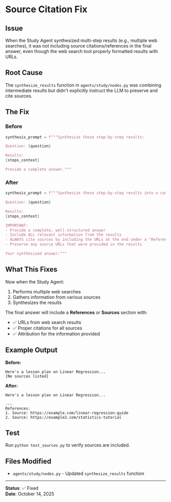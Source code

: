 # Source Citation Fix

## Issue
When the Study Agent synthesized multi-step results (e.g., multiple web searches), it was not including source citations/references in the final answer, even though the web search tool properly formatted results with URLs.

## Root Cause
The `synthesize_results` function in `agents/study/nodes.py` was combining intermediate results but didn't explicitly instruct the LLM to preserve and cite sources.

## The Fix

### Before
```python
synthesis_prompt = f"""Synthesize these step-by-step results:

Question: {question}

Results:
{steps_context}

Provide a complete answer."""
```

### After
```python
synthesis_prompt = f"""Synthesize these step-by-step results into a comprehensive answer.

Question: {question}

Results:
{steps_context}

IMPORTANT: 
- Provide a complete, well-structured answer
- Include ALL relevant information from the results
- ALWAYS cite sources by including the URLs at the end under a "References" or "Sources" section
- Preserve any source URLs that were provided in the results

Your synthesized answer:"""
```

## What This Fixes

Now when the Study Agent:
1. Performs multiple web searches
2. Gathers information from various sources
3. Synthesizes the results

The final answer will include a **References** or **Sources** section with:
- ✅ URLs from web search results
- ✅ Proper citations for all sources
- ✅ Attribution for the information provided

## Example Output

**Before:**
```
Here's a lesson plan on Linear Regression...
[No sources listed]
```

**After:**
```
Here's a lesson plan on Linear Regression...

---
References:
1. Source: https://example.com/linear-regression-guide
2. Source: https://example2.com/statistics-tutorial
```

## Test
Run `python test_sources.py` to verify sources are included.

## Files Modified
- `agents/study/nodes.py` - Updated `synthesize_results` function

---
**Status**: ✅ Fixed  
**Date**: October 14, 2025

